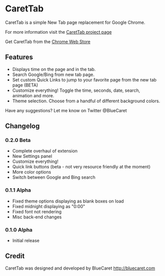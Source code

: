 # CaretTab
CaretTab is a simple New Tab page replacement for Google Chrome.

For more information visit the [CaretTab project page](http://bluecaret.com/project/carettab)

Get CaretTab from the [Chrome Web Store](https://chrome.google.com/webstore/detail/carettab-new-tab-page/cojpndognjdcakkimaloeealehpkljna?hl=en-US)

## Features
- Displays time on the page and in the tab.
- Search Google/Bing from new tab page.
- Set custom Quick Links to jump to your favorite page from the new tab page (BETA)
- Customize everything! Toggle the time, seconds, date, search, animation and more.
- Theme selection. Choose from a handful of different background colors.

Have any suggestions? Let me know on Twitter @BlueCaret

## Changelog

### 0.2.0 Beta
- Complete overhaul of extension
- New Settings panel
- Customize everything!
- Quick link buttons (beta - not very resource friendly at the moment)
- More color options
- Switch between Google and Bing search

### 0.1.1 Alpha
- Fixed theme options displaying as blank boxes on load
- Fixed midnight displaying as "0:00"
- Fixed font not rendering
- Misc back-end changes

### 0.1.0 Alpha
- Initial release

## Credit
CaretTab was designed and developed by BlueCaret
http://bluecaret.com
